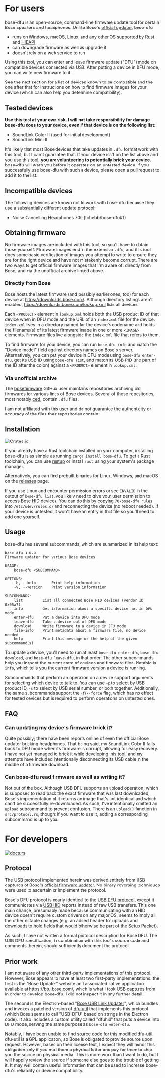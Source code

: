 For users
=========
bose-dfu is an open-source, command-line firmware update tool for certain Bose
speakers and headphones. Unlike Bose's [official updater][btu], bose-dfu

 - runs on Windows, macOS, Linux, and any other OS supported by Rust and
   [HIDAPI][hidapi]
 - can downgrade firmware as well as upgrade it
 - doesn't rely on a web service to run

Using this tool, you can enter and leave firmware update ("DFU") mode on
compatible devices connected via USB. After putting a device in DFU mode, you
can write new firmware to it.

See the next section for a list of devices known to be compatible and the one
after that for instructions on how to find firmware images for your device
(which can also help you determine compatibility).

[hidapi]: https://github.com/libusb/hidapi
[btu]: https://btu.bose.com/

Tested devices
--------------
**Use this tool at your own risk. I will not take responsibility for damage
bose-dfu does to your device, even if that device is on the following list:**

 - SoundLink Color II (used for initial development)
 - SoundLink Mini II

It's likely that most Bose devices that take updates in `.dfu` format work with
this tool, but I can't guarantee that. If your device isn't on the list above
and you use this tool, **you are volunteering to potentially brick your
device**.  bose-dfu will warn you before it operates on an untested device. If
you successfully use bose-dfu with such a device, please open a pull request to
add it to the list.

Incompatible devices
--------------------
The following devices are known not to work with bose-dfu because they use a
substantially different update protocol:

 - Noise Cancelling Headphones 700 (tchebb/bose-dfu#1)

Obtaining firmware
------------------
No firmware images are included with this tool, so you'll have to obtain those
yourself. Firmware images end in the extension `.dfu`, and this tool does some
basic verification of images you attempt to write to ensure they are for the
right device and have not mistakenly become corrupt. There are two ways to get
official firmware images that I'm aware of: directly from Bose, and via the
unofficial archive linked above.

### Directly from Bose
Bose hosts the latest firmware (and possibly earlier ones, too) for each device
at https://downloads.bose.com/. Although directory listings aren't enabled,
https://downloads.bose.com/lookup.xml lists all devices.

Each `<PRODUCT>` element in `lookup.xml` holds both the USB product ID of that
device when in DFU mode and the URL of an `index.xml` file for the device.
`index.xml` lives in a directory named for the device's codename and holds the
filename(s) of its latest firmware image in one or more `<IMAGE>` elements.
Firmware files live alongside the `index.xml` file that refers to them.

To find firmware for your device, you can run `bose-dfu info` and match the
"Device model" field against directory names on Bose's server. Alternatively,
you can put your device in DFU mode using `bose-dfu enter-dfu`, get its USB ID
using `bose-dfu list`, and match its USB PID (the part of the ID after the
colon) against a `<PRODUCT>` element in `lookup.xml`.

### Via unofficial archive
The [bosefirmware][unofficial-user] GitHub user maintains repositories
archiving old firmwares for various lines of Bose devices. Several of these
repositories, most notably [ced][unofficial-repo], contain `.dfu` files.

I am not affiliated with this user and do not guarantee the authenticity or
accuracy of the files their repositories contain.

[unofficial-user]: https://github.com/bosefirmware
[unofficial-repo]: https://github.com/bosefirmware/ced

Installation
------------
[![Crates.io](https://img.shields.io/crates/v/bose-dfu)](https://crates.io/crates/bose-dfu)

If you already have a Rust toolchain installed on your computer, installing
bose-dfu is as simple as running `cargo install bose-dfu`. To get a Rust
toolchain, you can use [rustup](https://rustup.rs/) or install `rust` using
your system's package manager.

Alternatively, you can find prebuilt binaries for Linux, Windows, and macOS on
the [releases](https://github.com/tchebb/bose-dfu/releases) page.

If you use Linux and encounter permission errors or see `INVALID` in the output
of `bose-dfu list`, you likely need to give your user permission to access Bose
HID devices. You can do this by copying `70-bose-dfu.rules` into
`/etc/udev/rules.d/` and reconnecting the device (no reboot needed). If your
device is untested, it won't have an entry in that file so you'll need to add
one yourself.

Usage
-----
bose-dfu has several subcommands, which are summarized in its help text:

```
bose-dfu 1.0.0
Firmware updater for various Bose devices

USAGE:
    bose-dfu <SUBCOMMAND>

OPTIONS:
    -h, --help       Print help information
    -V, --version    Print version information

SUBCOMMANDS:
    list         List all connected Bose HID devices (vendor ID 0x05a7)
    info         Get information about a specific device not in DFU mode
    enter-dfu    Put a device into DFU mode
    leave-dfu    Take a device out of DFU mode
    download     Write firmware to a device in DFU mode
    file-info    Print metadata about a firmware file, no device needed
    help         Print this message or the help of the given subcommand(s)
```

To update a device, you'll need to run at least `bose-dfu enter-dfu`, `bose-dfu
download`, and `bose-dfu leave-dfu`, in that order. The other subcommands help
you inspect the current state of devices and firmware files. Notable is `info`,
which tells you the current firmware version a device is running.

Subcommands that perform an operation on a device support arguments for
selecting which device to talk to.  You can use `-p` to select by USB product
ID, `-s` to select by USB serial number, or both together. Additionally, the
same subcommands support the `-f`/`--force` flag, which has no effect for
tested devices but is required to perform operations on untested ones.

FAQ
---
### Can updating my device's firmware brick it?
Quite possibly; there have been reports online of even the official Bose
updater bricking headphones. That being said, my SoundLink Color II falls back
to DFU mode when its firmware is corrupt, allowing for easy recovery. I have
not yet managed to brick it while developing this tool, and my attempts have
included intentionally disconnecting its USB cable in the middle of a firmware
download.

### Can bose-dfu read firmware as well as writing it?
Not out of the box. Although USB DFU supports an upload operation, which is
supposed to read back the exact firmware that was last downloaded, Bose's
implementation of it returns an image that's not identical and which can't be
successfully re-downloaded. As such, I've intentionally omitted an `upload`
subcommand to prevent confusion. There is an `upload()` function in
`src/protocol.rs`, though: if you want to use it, adding a corresponding
subcommand is up to you.

For developers
==============
[![docs.rs](https://img.shields.io/docsrs/bose-dfu)](https://docs.rs/bose-dfu/latest/bose_dfu/)

Protocol
--------
The USB protocol implemented herein was derived entirely from USB captures of
Bose's [official firmware updater][btu]. No binary reversing techniques were
used to ascertain or implement the protocol.

Bose's DFU protocol is nearly identical to the [USB DFU protocol][dfu-spec],
except it communicates via [USB HID][hid-spec] reports instead of raw USB
transfers. This one main change, presumably made because communicating with an
HID device doesn't require custom drivers on any major OS, seems to imply all
the other notable changes (e.g. an added header for uploads and downloads to
hold fields that would otherwise be part of the Setup Packet).

As such, I have not written a formal protocol description for Bose DFU. The USB
DFU specification, in combination with this tool's source code and comments
therein, should sufficiently document the protocol.

[dfu-spec]: https://usb.org/sites/default/files/DFU_1.1.pdf
[hid-spec]: https://www.usb.org/sites/default/files/hid1_11.pdf

Prior work
----------
I am not aware of any other third-party implementations of this protocol.
However, Bose appears to have at least two first-party implementations: the
first is the "Bose Updater" website and associated native application available
at https://btu.bose.com/, which is what I took USB captures from in order to
develop bose-dfu. I did not inspect it in any further detail.

The second is the Electron-based "[Bose USB Link Updater][usb-link-updater]",
which bundles and invokes a patched version of [dfu-util][dfu-util] that
implements this protocol (which Bose seems to call "USB-DFU" based on strings
in the Electron code). It also includes a custom utility called "dfuhid" that
puts a device into DFU mode, serving the same purpose as `bose-dfu enter-dfu`.

Notably, I have been unable to find source code for this modified dfu-util.
dfu-util is a GPL application, so Bose is obligated to provide source upon
request. However, based on their license text, I expect they will honor this
obligation only if you mail them a physical letter and pay for them to ship you
the source on physical media. This is more work than I want to do, but I will
happily review the source if someone else goes to the trouble of getting it. It
may well contain useful information that can be used to increase bose-dfu's
reliability or device compatibility.

[usb-link-updater]: https://pro.bose.com/en_us/products/software/conferencing_software/bose-usb-link-updater.html
[dfu-util]: http://dfu-util.sourceforge.net/
